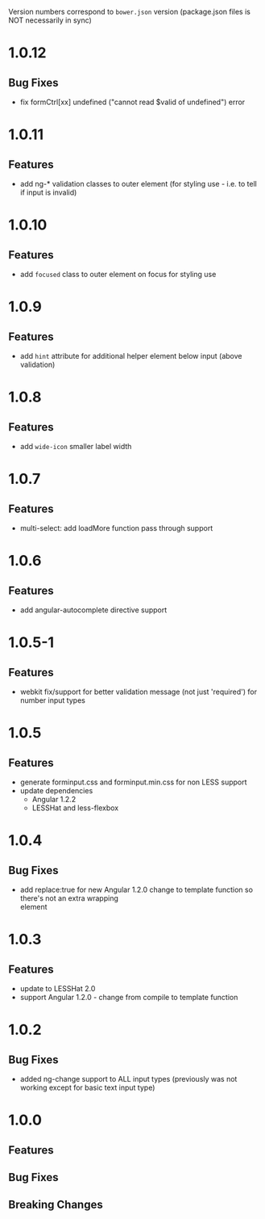 Version numbers correspond to `bower.json` version (package.json files is NOT necessarily in sync)

# 1.0.12
## Bug Fixes
- fix formCtrl[xx] undefined ("cannot read $valid of undefined") error

# 1.0.11
## Features
- add ng-* validation classes to outer element (for styling use - i.e. to tell if input is invalid)

# 1.0.10
## Features
- add `focused` class to outer element on focus for styling use

# 1.0.9
## Features
- add `hint` attribute for additional helper element below input (above validation)

# 1.0.8
## Features
- add `wide-icon` smaller label width

# 1.0.7
## Features
- multi-select: add loadMore function pass through support

# 1.0.6
## Features
- add angular-autocomplete directive support

# 1.0.5-1
## Features
- webkit fix/support for better validation message (not just 'required') for number input types


# 1.0.5
## Features
- generate forminput.css and forminput.min.css for non LESS support
- update dependencies
	- Angular 1.2.2
	- LESSHat and less-flexbox


# 1.0.4
## Bug Fixes
- add replace:true for new Angular 1.2.0 change to template function so there's not an extra wrapping <div> element

# 1.0.3
## Features
- update to LESSHat 2.0
- support Angular 1.2.0 - change from compile to template function

# 1.0.2
## Bug Fixes
- added ng-change support to ALL input types (previously was not working except for basic text input type)

# 1.0.0

## Features
		
## Bug Fixes

## Breaking Changes